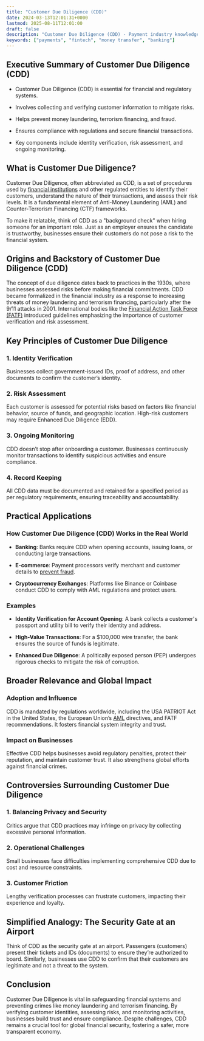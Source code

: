 ```yaml
---
title: "Customer Due Diligence (CDD)"
date: 2024-03-13T12:01:31+0000
lastmod: 2025-08-11T12:01:00
draft: false
description: "Customer Due Diligence (CDD) - Payment industry knowledge and insights"
keywords: ["payments", "fintech", "money transfer", "banking"]
---
```


## Executive Summary of Customer Due Diligence (CDD)

- Customer Due Diligence (CDD) is essential for financial and regulatory systems.

- Involves collecting and verifying customer information to mitigate risks.

- Helps prevent money laundering, terrorism financing, and fraud.

- Ensures compliance with regulations and secure financial transactions.

- Key components include identity verification, risk assessment, and ongoing monitoring.

## What is Customer Due Diligence?

Customer Due Diligence, often abbreviated as CDD, is a set of procedures used by [financial institutions](https://faisalkhanllc.xyz/resources/payments-wiki/f/financial-institution-fi/) and other regulated entities to identify their customers, understand the nature of their transactions, and assess their risk levels. It is a fundamental element of Anti-Money Laundering (AML) and Counter-Terrorism Financing (CTF) frameworks.

To make it relatable, think of CDD as a "background check" when hiring someone for an important role. Just as an employer ensures the candidate is trustworthy, businesses ensure their customers do not pose a risk to the financial system.

## Origins and Backstory of Customer Due Diligence (CDD)

The concept of due diligence dates back to practices in the 1930s, where businesses assessed risks before making financial commitments. CDD became formalized in the financial industry as a response to increasing threats of money laundering and terrorism financing, particularly after the 9/11 attacks in 2001. International bodies like the [Financial Action Task Force (FATF)](https://faisalkhanllc.xyz/resources/payments-wiki/f/fatf/) introduced guidelines emphasizing the importance of customer verification and risk assessment.

## Key Principles of Customer Due Diligence

### 1. Identity Verification

Businesses collect government-issued IDs, proof of address, and other documents to confirm the customer’s identity.

### 2. Risk Assessment

Each customer is assessed for potential risks based on factors like financial behavior, source of funds, and geographic location. High-risk customers may require Enhanced Due Diligence (EDD).

### 3. Ongoing Monitoring

CDD doesn’t stop after onboarding a customer. Businesses continuously monitor transactions to identify suspicious activities and ensure compliance.

### 4. Record Keeping

All CDD data must be documented and retained for a specified period as per regulatory requirements, ensuring traceability and accountability.

## Practical Applications

### How Customer Due Diligence (CDD) Works in the Real World

- **Banking**: Banks require CDD when opening accounts, issuing loans, or conducting large transactions.

- **E-commerce**: Payment processors verify merchant and customer details to [prevent fraud](https://faisalkhanllc.xyz/resources/payments-wiki/f/fraud-prevention/).

- **Cryptocurrency Exchanges**: Platforms like Binance or Coinbase conduct CDD to comply with AML regulations and protect users.

### Examples

- **Identity Verification for Account Opening**: A bank collects a customer's passport and utility bill to verify their identity and address.

- **High-Value Transactions**: For a $100,000 wire transfer, the bank ensures the source of funds is legitimate.

- **Enhanced Due Diligence**: A politically exposed person (PEP) undergoes rigorous checks to mitigate the risk of corruption.

## Broader Relevance and Global Impact

### Adoption and Influence

CDD is mandated by regulations worldwide, including the USA PATRIOT Act in the United States, the European Union’s [AML](https://faisalkhanllc.xyz/resources/payments-wiki/a/anti-money-laundering-aml/) directives, and FATF recommendations. It fosters financial system integrity and trust.

### Impact on Businesses

Effective CDD helps businesses avoid regulatory penalties, protect their reputation, and maintain customer trust. It also strengthens global efforts against financial crimes.

## Controversies Surrounding Customer Due Diligence

### 1. Balancing Privacy and Security

Critics argue that CDD practices may infringe on privacy by collecting excessive personal information.

### 2. Operational Challenges

Small businesses face difficulties implementing comprehensive CDD due to cost and resource constraints.

### 3. Customer Friction

Lengthy verification processes can frustrate customers, impacting their experience and loyalty.

## Simplified Analogy: The Security Gate at an Airport

Think of CDD as the security gate at an airport. Passengers (customers) present their tickets and IDs (documents) to ensure they’re authorized to board. Similarly, businesses use CDD to confirm that their customers are legitimate and not a threat to the system.

## Conclusion

Customer Due Diligence is vital in safeguarding financial systems and preventing crimes like money laundering and terrorism financing. By verifying customer identities, assessing risks, and monitoring activities, businesses build trust and ensure compliance. Despite challenges, CDD remains a crucial tool for global financial security, fostering a safer, more transparent economy.